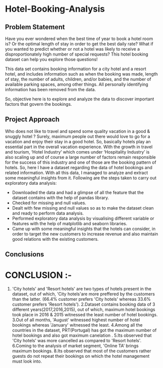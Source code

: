 # Hotel-Booking-Analysis

## Problem Statement
Have you ever wondered when the best time of year to book a hotel room is? Or the optimal length of stay in order to get the best daily rate? What if you wanted to predict whether or not a hotel was likely to receive a disproportionately high number of special requests? This hotel booking dataset can help you explore those questions!

This data set contains booking information for a city hotel and a resort hotel, and includes information such as when the booking was made, length of stay, the number of adults, children, and/or babies, and the number of available parking spaces, among other things. All personally identifying information has been removed from the data.

So, objective here is to explore and analyze the data to discover important factors that govern the bookings.

## Project Approach
Who does not like to travel and spend some quality vacation in a good & snuggly hotel ? Surely, maximum people out there would love to go for a vacation and enjoy their stay in a good hotel. So, basically hotels play an essential part in the overall vacation experience. With the growth in travel and tourism, ‘Hotel Industry’ which comes under ‘Hospitality Industry’ is also scaling up and of course a large number of factors remain responsible for the success of this industry and one of those are the booking pattern of hotels. So, here I have a dataset regarding the data of hotel bookings and related information. With all this data, I managed to analyze and extract some meaningful insights from it.
Following are the steps taken to carry out exploratory data analysis:
* Downloaded the data and had a glimpse of all the feature that the dataset contains with the help of pandas library.
* Checked for missing and null values.
* Dealt with few missing and null values so as to make the dataset clean and ready to perform data analysis.
* Performed exploratory data analysis by visualising different variable or features with the help of matplotlib and seaborn libraries.
* Came up with some meaningful insights that the hotels can consider, in order to target the new customers to increase revenue and also maintain good relations with     the existing customers.

## Conclusions


# CONCLUSION :-
1. 'City hotels' and 'Resort hotels' are two types of hotels present in the dataset, out of which, 'City hotels'are more preffered by the customers than the latter. (66.4% customer prefers 'City hotels' whereas 33.6% customer prefers 'Resort hotels').
2.Dataset contains booking data of 3 different years(2017,2016,2015), out of which, maximum hotel bookings took place in 2016 & 2015 witnessed the least number of hotel bookings.
3.Out of all months, 'August' witnessed highest number of hotel bookings whereas 'January' witnessed the least.
4.Among all the countries in the dataset, PRT(Portugal) has got the maximum number of hotel bookings and also got maximum canelation .
5.Its observed that 'City hotels' was more cancelled as compared to 'Resort hotels'.
6.Coming to the analysis of market segment, 'Online TA' brings maximum bookings.
8.Its observed that most of the customers rather guests do not repeat their bookings on which the hotel management must look into.
